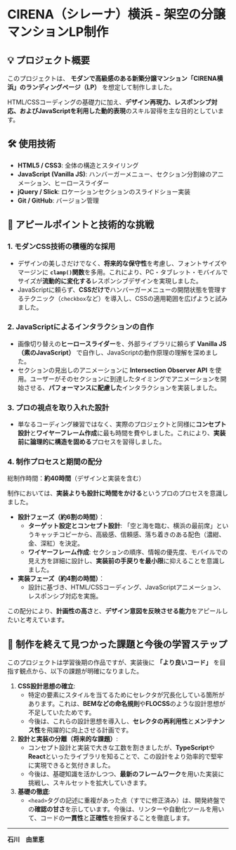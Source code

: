 # CIRENA（シレーナ）横浜 - 架空の分譲マンションLP制作

## 💡 プロジェクト概要

このプロジェクトは、 **モダンで高級感のある新築分譲マンション「CIRENA横浜」のランディングページ（LP）** を想定して制作しました。

HTML/CSSコーディングの基礎力に加え、**デザイン再現力、レスポンシブ対応、およびJavaScriptを利用した動的表現**のスキル習得を主な目的としています。

## 🛠 使用技術

* **HTML5 / CSS3**: 全体の構造とスタイリング
* **JavaScript (Vanilla JS)**: ハンバーガーメニュー、セクション分割線のアニメーション、ヒーロースライダー
* **jQuery / Slick**: ロケーションセクションのスライドショー実装
* **Git / GitHub**: バージョン管理

## 🚀 アピールポイントと技術的な挑戦

### 1. モダンCSS技術の積極的な採用
* デザインの美しさだけでなく、**将来的な保守性**を考慮し、フォントサイズやマージンに **`clamp()`関数**を多用。これにより、PC・タブレット・モバイルでサイズが**流動的に変化する**レスポンシブデザインを実現しました。
* JavaScriptに頼らず、**CSSだけで**ハンバーガーメニューの開閉状態を管理するテクニック（`checkbox`など）を導入し、CSSの適用範囲を広げようと試みました。

### 2. JavaScriptによるインタラクションの自作
* 画像切り替えの**ヒーロースライダー**を、外部ライブラリに頼らず **Vanilla JS（素のJavaScript）** で自作し、JavaScriptの動作原理の理解を深めました。
* セクションの見出しのアニメーションに **Intersection Observer API** を使用。ユーザーがそのセクションに到達したタイミングでアニメーションを開始させる、**パフォーマンスに配慮した**インタラクションを実装しました。

### 3. プロの視点を取り入れた設計
* 単なるコーディング練習ではなく、実際のプロジェクトと同様に**コンセプト設計**と**ワイヤーフレーム作成**に最も時間を費やしました。これにより、**実装前に論理的に構造を固める**プロセスを習得しました。

### 4. 制作プロセスと期間の配分

総制作時間：**約40時間**（デザインと実装を含む）

制作においては、**実装よりも設計に時間をかける**というプロのプロセスを意識しました。

* **設計フェーズ（約6割の時間）**：
    * **ターゲット設定とコンセプト設計**: 「空と海を臨む、横浜の最前席」というキャッチコピーから、高級感、信頼感、落ち着きのある配色（濃紺、金、深紅）を決定。
    * **ワイヤーフレーム作成**: セクションの順序、情報の優先度、モバイルでの見え方を詳細に設計し、**実装前の手戻りを最小限**に抑えることを意識しました。
* **実装フェーズ（約4割の時間）**：
    * 設計に基づき、HTML/CSSコーディング、JavaScriptアニメーション、レスポンシブ対応を実施。

この配分により、**計画性の高さ**と、**デザイン意図を反映させる能力**をアピールしたいと考えています。

## 🚧 制作を終えて見つかった課題と今後の学習ステップ

このプロジェクトは学習後期の作品ですが、実装後に **「より良いコード」** を目指す観点から、以下の課題が明確になりました。

1.  **CSS設計思想の確立**:
    * 特定の要素にスタイルを当てるためにセレクタが冗長化している箇所があります。これは、**BEMなどの命名規則**や**FLOCSS**のような設計思想が不足していたためです。
    * 今後は、これらの設計思想を導入し、**セレクタの再利用性**と**メンテナンス性**を飛躍的に向上させる計画です。
2.  **設計と実装の分離（将来的な課題）**:
    * コンセプト設計と実装で大きな工数を割きましたが、**TypeScript**や**React**といったライブラリを知ることで、この設計をより効率的で堅牢に実現できると気付きました。
    * 今後は、基礎知識を活かしつつ、**最新のフレームワーク**を用いた実装に挑戦し、スキルセットを拡大していきます。
3.  **基礎の徹底**:
    * `<head>`タグの記述に重複があった点（すでに修正済み）は、開発終盤での**確認の甘さ**を示しています。今後は、リンターや自動化ツールを用いて、コードの**一貫性**と**正確性**を担保することを徹底します。
---

**石川　由里恵**